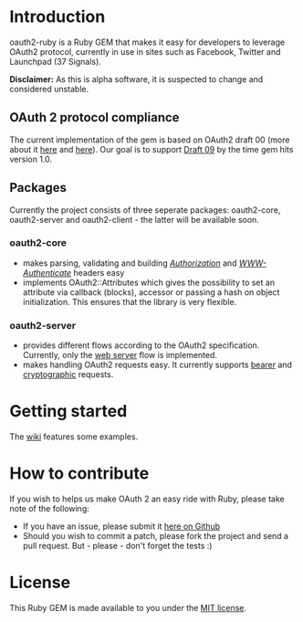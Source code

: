 Introduction
===========

oauth2-ruby is a Ruby GEM that makes it easy for developers to leverage OAuth2 protocol, currently in use in sites such as Facebook, Twitter and Launchpad (37 Signals).

**Disclaimer:** As this is alpha software, it is suspected to change and considered unstable.

## OAuth 2 protocol compliance

The current implementation of the gem is based on OAuth2 draft 00 (more about it [here](http://tools.ietf.org/html/draft-ietf-oauth-v2-00) and [here](http://tools.ietf.org/html/draft-hammer-oauth2-00)). Our goal is to support [Draft 09](http://tools.ietf.org/html/draft-ietf-oauth-v2-09) by the time gem hits version 1.0.

## Packages

Currently the project consists of three seperate packages: oauth2-core, oauth2-server and oauth2-client - the latter will be available soon.

### oauth2-core

* makes parsing, validating and building [_Authorization_](http://tools.ietf.org/html/draft-hammer-oauth2-00#section-5.1) and [_WWW-Authenticate_](http://tools.ietf.org/html/draft-hammer-oauth2-00#section-6.1) headers easy
* implements OAuth2::Attributes which gives the possibility to set an attribute via callback (blocks), accessor or passing a hash on object initialization. This ensures that the library is very flexible.

### oauth2-server

* provides different flows according to the OAuth2 specification. Currently, only the [web server](http://tools.ietf.org/html/draft-hammer-oauth2-00#section-3.5.2) flow is implemented.
* makes handling OAuth2 requests easy. It currently supports [bearer](http://tools.ietf.org/html/draft-hammer-oauth2-00#section-5.2) and [cryptographic](http://tools.ietf.org/html/draft-hammer-oauth2-00#section-5.3) requests.

Getting started
===============

The [wiki](http://github.com/aflatter/oauth2-ruby/wikis) features some examples.

How to contribute
=================

If you wish to helps us make OAuth 2 an easy ride with Ruby, please take note of the following:
* If you have an issue, please submit it [here on Github](http://github.com/aflatter/oauth2-ruby/issues)
* Should you wish to commit a patch, please fork the project and send a pull request. But - please - don't forget the tests :)

License
=======

This Ruby GEM is made available to you under the [MIT license](http://github.com/aflatter/oauth2-ruby/blob/master/MIT-LICENSE).